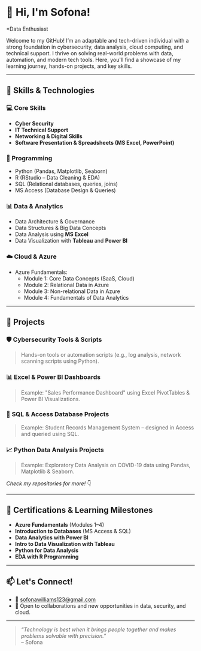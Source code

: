 # 👋 Hi, I'm Sofona!  
*Data Enthusiast 

Welcome to my GitHub! I’m an adaptable and tech-driven individual with a strong foundation in cybersecurity, data analysis, cloud computing, and technical support. I thrive on solving real-world problems with data, automation, and modern tech tools. Here, you'll find a showcase of my learning journey, hands-on projects, and key skills.

---

## 🔧 Skills & Technologies

### 💻 Core Skills
- **Cyber Security**
- **IT Technical Support**
- **Networking & Digital Skills**
- **Software Presentation & Spreadsheets (MS Excel, PowerPoint)**

### 🧠 Programming
- Python (Pandas, Matplotlib, Seaborn)
- R (RStudio – Data Cleaning & EDA)
- SQL (Relational databases, queries, joins)
- MS Access (Database Design & Queries)

### 📊 Data & Analytics
- Data Architecture & Governance
- Data Structures & Big Data Concepts
- Data Analysis using **MS Excel**
- Data Visualization with **Tableau** and **Power BI**

### ☁️ Cloud & Azure
- Azure Fundamentals:
  - Module 1: Core Data Concepts (SaaS, Cloud)
  - Module 2: Relational Data in Azure
  - Module 3: Non-relational Data in Azure
  - Module 4: Fundamentals of Data Analytics

---

## 📂 Projects

### 🛡️ **Cybersecurity Tools & Scripts**
> Hands-on tools or automation scripts (e.g., log analysis, network scanning scripts using Python).

### 📊 **Excel & Power BI Dashboards**
> Example: "Sales Performance Dashboard" using Excel PivotTables & Power BI Visualizations.

### 💾 **SQL & Access Database Projects**
> Example: Student Records Management System – designed in Access and queried using SQL.

### 📈 **Python Data Analysis Projects**
> Example: Exploratory Data Analysis on COVID-19 data using Pandas, Matplotlib & Seaborn.

*Check my repositories for more!* 👇

---

## 📜 Certifications & Learning Milestones

- **Azure Fundamentals** (Modules 1–4)
- **Introduction to Databases** (MS Access & SQL)
- **Data Analytics with Power BI**
- **Intro to Data Visualization with Tableau**
- **Python for Data Analysis**
- **EDA with R Programming**

---

## 📫 Let's Connect!

- 📧 sofonawilliams123@gmail.com
- 💼 Open to collaborations and new opportunities in data, security, and cloud.

---

> _“Technology is best when it brings people together and makes problems solvable with precision.”_  
> – Sofona


